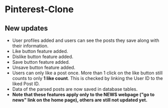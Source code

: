 # Pinterest-Clone

## New updates
* User profiles added and users can see the posts they save along with their information.
* Like button feature added.
* Dislike button feature added.
* Save button feature added.
* Unsave button feature added.
* Users can only like a post once. More than 1 click on the like button still counts to only **1 like count**. This is checked by linking the User ID to the liked Post ID.
* Data of the parsed posts are now saved in database tables.
* **Note that these features apply only to the NEWS webpage ("go to news" link on the home page), others are still not updated yet.**
